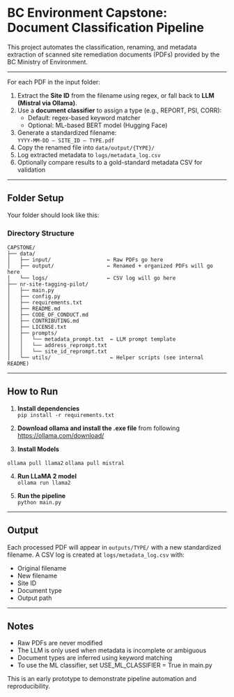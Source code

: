 # BC Environment Capstone: Document Classification Pipeline

This project automates the classification, renaming, and metadata extraction of scanned site remediation documents (PDFs) provided by the BC Ministry of Environment.

---

For each PDF in the input folder:

1. Extract the **Site ID** from the filename using regex, or fall back to **LLM (Mistral via Ollama)**.
2. Use a **document classifier** to assign a type (e.g., REPORT, PSI, CORR):
   - Default: regex-based keyword matcher
   - Optional: ML-based BERT model (Hugging Face)
3. Generate a standardized filename:  
   `YYYY-MM-DD – SITE_ID – TYPE.pdf`
4. Copy the renamed file into `data/output/{TYPE}/`
5. Log extracted metadata to `logs/metadata_log.csv`
6. Optionally compare results to a gold-standard metadata CSV for validation

---

## Folder Setup

Your folder should look like this:
### **Directory Structure**
```plaintext
CAPSTONE/
├── data/
│   ├── input/                  ← Raw PDFs go here
│   ├── output/                 ← Renamed + organized PDFs will go here
│   └── logs/                   ← CSV log will go here
├── nr-site-tagging-pilot/
│   ├── main.py
│   ├── config.py
│   ├── requirements.txt
│   ├── README.md
│   ├── CODE_OF_CONDUCT.md
│   ├── CONTRIBUTING.md
│   ├── LICENSE.txt
│   ├── prompts/
│   │   └── metadata_prompt.txt  ← LLM prompt template
│   │   └── address_reprompt.txt
│   │   └── site_id_reprompt.txt
│   └── utils/                   ← Helper scripts (see internal README)

```

---

## How to Run

1. **Install dependencies**  
`pip install -r requirements.txt`

2. **Download ollama and install the .exe file** from following https://ollama.com/download/

3. **Install Models**

`ollama pull llama2`
`ollama pull mistral`

4. **Run LLaMA 2 model**  
`ollama run llama2`

5. **Run the pipeline**  
`python main.py`

---

## Output

Each processed PDF will appear in `outputs/TYPE/` with a new standardized filename. A CSV log is created at `logs/metadata_log.csv` with:

- Original filename  
- New filename  
- Site ID  
- Document type  
- Output path

---

## Notes

- Raw PDFs are never modified
- The LLM is only used when metadata is incomplete or ambiguous
- Document types are inferred using keyword matching
- To use the ML classifier, set USE_ML_CLASSIFIER = True in main.py

This is an early prototype to demonstrate pipeline automation and reproducibility.
